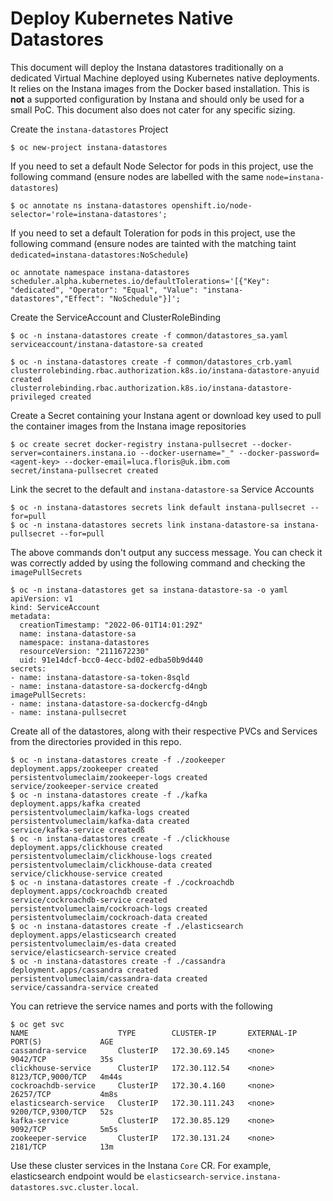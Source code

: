 # Deploy Kubernetes Native Datastores

This document will deploy the Instana datastores traditionally on a dedicated Virtual Machine deployed using Kubernetes native deployments. It relies on the Instana images from the Docker based installation. This is **not** a supported configuration by Instana and should only be used for a small PoC. This document also does not cater for any specific sizing.

Create the `instana-datastores` Project
```
$ oc new-project instana-datastores
```

If you need to set a default Node Selector for pods in this project, use the following command (ensure nodes are labelled with the same `node=instana-datastores`)
```
$ oc annotate ns instana-datastores openshift.io/node-selector='role=instana-datastores';
```

If you need to set a default Toleration for pods in this project, use the following command (ensure nodes are tainted with the matching taint `dedicated=instana-datastores:NoSchedule`)

```
oc annotate namespace instana-datastores scheduler.alpha.kubernetes.io/defaultTolerations='[{"Key": "dedicated", "Operator": "Equal", "Value": "instana-datastores","Effect": "NoSchedule"}]';
```

Create the ServiceAccount and ClusterRoleBinding

```
$ oc -n instana-datastores create -f common/datastores_sa.yaml
serviceaccount/instana-datastore-sa created

$ oc -n instana-datastores create -f common/datastores_crb.yaml
clusterrolebinding.rbac.authorization.k8s.io/instana-datastore-anyuid created
clusterrolebinding.rbac.authorization.k8s.io/instana-datastore-privileged created
```

Create a Secret containing your Instana agent or download key used to pull the container images from the Instana image repositories

```
$ oc create secret docker-registry instana-pullsecret --docker-server=containers.instana.io --docker-username="_" --docker-password=<agent-key> --docker-email=luca.floris@uk.ibm.com
secret/instana-pullsecret created
```

Link the secret to the default and  `instana-datastore-sa` Service Accounts
```
$ oc -n instana-datastores secrets link default instana-pullsecret --for=pull
$ oc -n instana-datastores secrets link instana-datastore-sa instana-pullsecret --for=pull
```

The above commands don't output any success message. You can check it was correctly added by using the following command and checking the `imagePullSecrets`

```
$ oc -n instana-datastores get sa instana-datastore-sa -o yaml
apiVersion: v1
kind: ServiceAccount
metadata:
  creationTimestamp: "2022-06-01T14:01:29Z"
  name: instana-datastore-sa
  namespace: instana-datastores
  resourceVersion: "2111672230"
  uid: 91e14dcf-bcc0-4ecc-bd02-edba50b9d440
secrets:
- name: instana-datastore-sa-token-8sqld
- name: instana-datastore-sa-dockercfg-d4ngb
imagePullSecrets:
- name: instana-datastore-sa-dockercfg-d4ngb
- name: instana-pullsecret
```

Create all of the datastores, along with their respective PVCs and Services from the directories provided in this repo.

```
$ oc -n instana-datastores create -f ./zookeeper
deployment.apps/zookeeper created
persistentvolumeclaim/zookeeper-logs created
service/zookeeper-service created
$ oc -n instana-datastores create -f ./kafka
deployment.apps/kafka created
persistentvolumeclaim/kafka-logs created
persistentvolumeclaim/kafka-data created
service/kafka-service createdß
$ oc -n instana-datastores create -f ./clickhouse
deployment.apps/clickhouse created
persistentvolumeclaim/clickhouse-logs created
persistentvolumeclaim/clickhouse-data created
service/clickhouse-service created
$ oc -n instana-datastores create -f ./cockroachdb
deployment.apps/cockroachdb created
service/cockroachdb-service created
persistentvolumeclaim/cockroach-logs created
persistentvolumeclaim/cockroach-data created
$ oc -n instana-datastores create -f ./elasticsearch
deployment.apps/elasticsearch created
persistentvolumeclaim/es-data created
service/elasticsearch-service created
$ oc -n instana-datastores create -f ./cassandra
deployment.apps/cassandra created
persistentvolumeclaim/cassandra-data created
service/cassandra-service created
```

You can retrieve the service names and ports with the following

```
$ oc get svc
NAME                    TYPE        CLUSTER-IP       EXTERNAL-IP   PORT(S)             AGE
cassandra-service       ClusterIP   172.30.69.145    <none>        9042/TCP            35s
clickhouse-service      ClusterIP   172.30.112.54    <none>        8123/TCP,9000/TCP   4m44s
cockroachdb-service     ClusterIP   172.30.4.160     <none>        26257/TCP           4m8s
elasticsearch-service   ClusterIP   172.30.111.243   <none>        9200/TCP,9300/TCP   52s
kafka-service           ClusterIP   172.30.85.129    <none>        9092/TCP            5m5s
zookeeper-service       ClusterIP   172.30.131.24    <none>        2181/TCP            13m
```

Use these cluster services in the Instana `Core` CR. For example, elasticsearch endpoint would be `elasticsearch-service.instana-datastores.svc.cluster.local`.